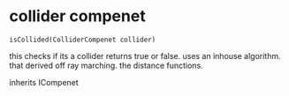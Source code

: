 # collider compenet

``isCollided(ColliderCompenet collider)``

this checks if its a collider
returns true or false. uses an inhouse algorithm. that derived off ray
marching. the distance functions.

inherits ICompenet